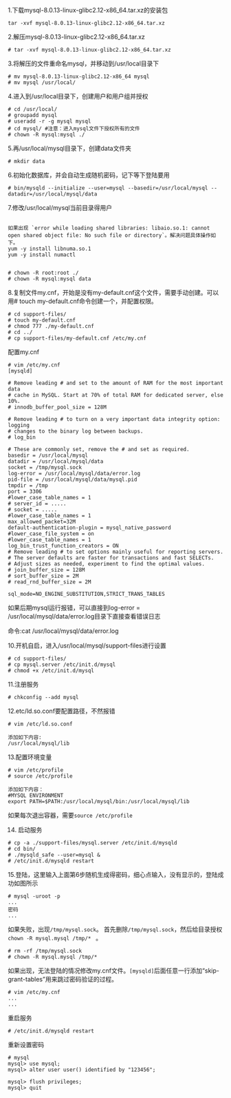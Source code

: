 1.下载mysql-8.0.13-linux-glibc2.12-x86_64.tar.xz的安装包

```
tar -xvf mysql-8.0.13-linux-glibc2.12-x86_64.tar.xz

```
2.解压mysql-8.0.13-linux-glibc2.12-x86_64.tar.xz
```
# tar -xvf mysql-8.0.13-linux-glibc2.12-x86_64.tar.xz
```
3.将解压的文件重命名mysql，并移动到/usr/local目录下

```
# mv mysql-8.0.13-linux-glibc2.12-x86_64 mysql
# mv mysql /usr/local/
```

4.进入到/usr/local目录下，创建用户和用户组并授权
```
# cd /usr/local/
# groupadd mysql
# useradd -r -g mysql mysql
# cd mysql/ #注意：进入mysql文件下授权所有的文件
# chown -R mysql:mysql ./
```

5.再/usr/local/mysql目录下，创建data文件夹
```
# mkdir data
```

6.初始化数据库，并会自动生成随机密码，记下等下登陆要用 
```
# bin/mysqld --initialize --user=mysql --basedir=/usr/local/mysql --datadir=/usr/local/mysql/data
```
7.修改/usr/local/mysql当前目录得用户 
```

如果出现 `error while loading shared libraries: libaio.so.1: cannot open shared object file: No such file or directory`。解决问题具体操作如下。
yum -y install libnuma.so.1
yum -y install numactl
```



```

# chown -R root:root ./
# chown -R mysql:mysql data
```
8.复制文件my.cnf，开始是没有my-default.cnf这个文件，需要手动创建。可以用# touch my-default.cnf命令创建一个，并配置权限。 
```
# cd support-files/
# touch my-default.cnf
# chmod 777 ./my-default.cnf 
# cd ../
# cp support-files/my-default.cnf /etc/my.cnf
```
配置my.cnf 

```
# vim /etc/my.cnf 
[mysqld]
 
# Remove leading # and set to the amount of RAM for the most important data
# cache in MySQL. Start at 70% of total RAM for dedicated server, else 10%.
# innodb_buffer_pool_size = 128M
 
# Remove leading # to turn on a very important data integrity option: logging
# changes to the binary log between backups.
# log_bin
 
# These are commonly set, remove the # and set as required.
basedir = /usr/local/mysql
datadir = /usr/local/mysql/data
socket = /tmp/mysql.sock
log-error = /usr/local/mysql/data/error.log
pid-file = /usr/local/mysql/data/mysql.pid
tmpdir = /tmp
port = 3306
#lower_case_table_names = 1
# server_id = .....
# socket = .....
#lower_case_table_names = 1
max_allowed_packet=32M
default-authentication-plugin = mysql_native_password
#lower_case_file_system = on
#lower_case_table_names = 1
log_bin_trust_function_creators = ON
# Remove leading # to set options mainly useful for reporting servers.
# The server defaults are faster for transactions and fast SELECTs.
# Adjust sizes as needed, experiment to find the optimal values.
# join_buffer_size = 128M
# sort_buffer_size = 2M
# read_rnd_buffer_size = 2M 
 
sql_mode=NO_ENGINE_SUBSTITUTION,STRICT_TRANS_TABLES
```
如果后期mysql运行报错，可以直接到log-error = /usr/local/mysql/data/error.log目录下直接查看错误日志

命令:cat /usr/local/mysql/data/error.log


10.开机自启，进入/usr/local/mysql/support-files进行设置
```
# cd support-files/
# cp mysql.server /etc/init.d/mysql 
# chmod +x /etc/init.d/mysql
```
11.注册服务 
```
# chkconfig --add mysql
```

12.etc/ld.so.conf要配置路径，不然报错 

```
# vim /etc/ld.so.conf
 
添加如下内容:
/usr/local/mysql/lib
```

13.配置环境变量

```
# vim /etc/profile
# source /etc/profile
 
添加如下内容：
#MYSQL ENVIRONMENT
export PATH=$PATH:/usr/local/mysql/bin:/usr/local/mysql/lib
```
如果每次退出容器，需要`source /etc/profile`

14. 启动服务
```
# cp -a ./support-files/mysql.server /etc/init.d/mysqld
# cd bin/
# ./mysqld_safe --user=mysql &
# /etc/init.d/mysqld restart
```

15.登陆，这里输入上面第6步随机生成得密码，细心点输入，没有显示的，登陆成功如图所示 
```
# mysql -uroot -p
... 
密码
...
```

如果失败，出现`/tmp/mysql.sock`。 首先删除`/tmp/mysql.sock`，然后给目录授权 `chown -R mysql.mysql /tmp/* ` 。

```
# rm -rf /tmp/mysql.sock
# chown -R mysql.mysql /tmp/*
```
如果出现，无法登陆的情况修改my.cnf文件。`[mysqld]`后面任意一行添加“skip-grant-tables”用来跳过密码验证的过程。

```
# vim /etc/my.cnf
...
...
```

重启服务
```
# /etc/init.d/mysqld restart
```

重新设置密码
```
# mysql
mysql> use mysql;
mysql> alter user user() identified by "123456";

mysql> flush privileges;
mysql> quit
```



